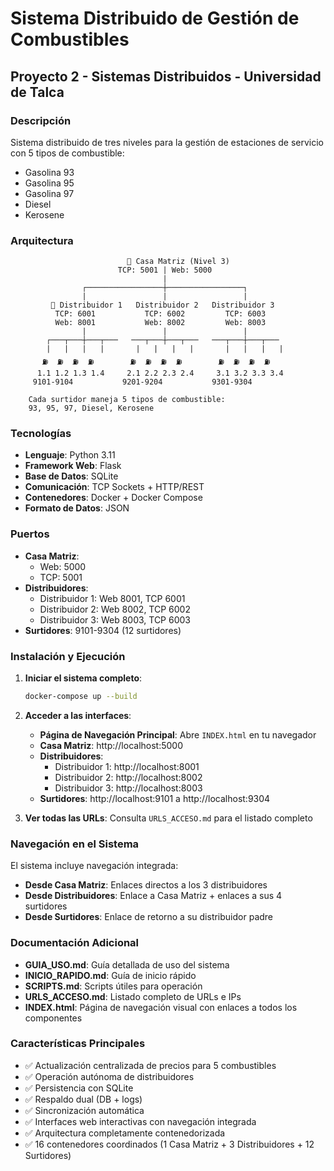 # Sistema Distribuido de Gestión de Combustibles
## Proyecto 2 - Sistemas Distribuidos - Universidad de Talca

### Descripción
Sistema distribuido de tres niveles para la gestión de estaciones de servicio con 5 tipos de combustible:
- Gasolina 93
- Gasolina 95
- Gasolina 97
- Diesel
- Kerosene

### Arquitectura
```
                          🏢 Casa Matriz (Nivel 3)
                        TCP: 5001 | Web: 5000
                                  |
                ┌─────────────────┼─────────────────┐
                |                 |                 |
         🏪 Distribuidor 1   Distribuidor 2   Distribuidor 3
          TCP: 6001           TCP: 6002         TCP: 6003
          Web: 8001           Web: 8002         Web: 8003
                |                 |                 |
        ┌───┬───┼───┬───   ───┬───┼───┬───   ───┬───┼───┬───
        |   |   |   |       |   |   |   |       |   |   |   |
       ⛽  ⛽  ⛽  ⛽        ⛽  ⛽  ⛽  ⛽        ⛽  ⛽  ⛽  ⛽
      1.1 1.2 1.3 1.4     2.1 2.2 2.3 2.4     3.1 3.2 3.3 3.4
     9101-9104           9201-9204           9301-9304

    Cada surtidor maneja 5 tipos de combustible:
    93, 95, 97, Diesel, Kerosene
```

### Tecnologías
- **Lenguaje**: Python 3.11
- **Framework Web**: Flask
- **Base de Datos**: SQLite
- **Comunicación**: TCP Sockets + HTTP/REST
- **Contenedores**: Docker + Docker Compose
- **Formato de Datos**: JSON

### Puertos
- **Casa Matriz**: 
  - Web: 5000
  - TCP: 5001
- **Distribuidores**:
  - Distribuidor 1: Web 8001, TCP 6001
  - Distribuidor 2: Web 8002, TCP 6002
  - Distribuidor 3: Web 8003, TCP 6003
- **Surtidores**: 9101-9304 (12 surtidores)

### Instalación y Ejecución

1. **Iniciar el sistema completo**:
   ```bash
   docker-compose up --build
   ```

2. **Acceder a las interfaces**:
   - **Página de Navegación Principal**: Abre `INDEX.html` en tu navegador
   - **Casa Matriz**: http://localhost:5000
   - **Distribuidores**:
     - Distribuidor 1: http://localhost:8001
     - Distribuidor 2: http://localhost:8002
     - Distribuidor 3: http://localhost:8003
   - **Surtidores**: http://localhost:9101 a http://localhost:9304

3. **Ver todas las URLs**: Consulta `URLS_ACCESO.md` para el listado completo

### Navegación en el Sistema

El sistema incluye navegación integrada:
- **Desde Casa Matriz**: Enlaces directos a los 3 distribuidores
- **Desde Distribuidores**: Enlace a Casa Matriz + enlaces a sus 4 surtidores
- **Desde Surtidores**: Enlace de retorno a su distribuidor padre

### Documentación Adicional
- **GUIA_USO.md**: Guía detallada de uso del sistema
- **INICIO_RAPIDO.md**: Guía de inicio rápido
- **SCRIPTS.md**: Scripts útiles para operación
- **URLS_ACCESO.md**: Listado completo de URLs e IPs
- **INDEX.html**: Página de navegación visual con enlaces a todos los componentes

### Características Principales
- ✅ Actualización centralizada de precios para 5 combustibles
- ✅ Operación autónoma de distribuidores
- ✅ Persistencia con SQLite
- ✅ Respaldo dual (DB + logs)
- ✅ Sincronización automática
- ✅ Interfaces web interactivas con navegación integrada
- ✅ Arquitectura completamente contenedorizada
- ✅ 16 contenedores coordinados (1 Casa Matriz + 3 Distribuidores + 12 Surtidores)
